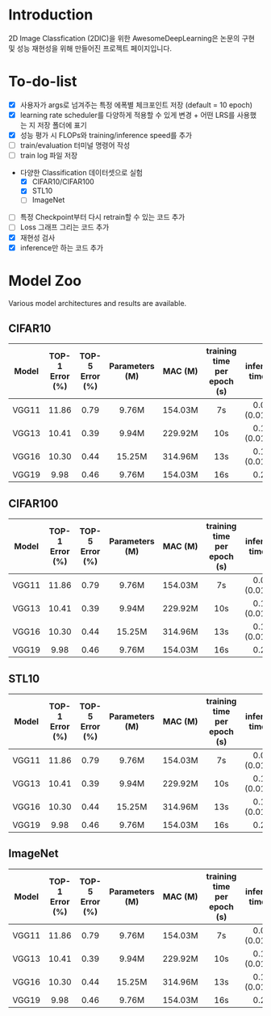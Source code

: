 # Introduction
2D Image Classfication (2DIC)을 위한 AwesomeDeepLearning은 논문의 구현 및 성능 재현성을 위해 만들어진 프로젝트 페이지입니다.

# To-do-list
- [X] 사용자가 args로 넘겨주는 특정 에폭별 체크포인트 저장 (default = 10 epoch)
- [X] learning rate scheduler를 다양하게 적용할 수 있게 변경 + 어떤 LRS를 사용했는 지 저장 폴더에 표기
- [X] 성능 평가 시 FLOPs와 training/inference speed를 추가
- [ ] train/evaluation 터미널 명령어 작성
- [ ] train log 파일 저장
- 다양한 Classification 데이터셋으로 실험
    - [X] CIFAR10/CIFAR100
    - [X] STL10
    - [ ] ImageNet
- [ ] 특정 Checkpoint부터 다시 retrain할 수 있는 코드 추가
- [ ] Loss 그래프 그리는 코드 추가
- [X] 재현성 검사
- [X] inference만 하는 코드 추가

# Model Zoo

Various model architectures and results are available.

## CIFAR10

|Model|TOP-1 Error (%)|TOP-5 Error (%)|Parameters (M)|MAC (M)|training time per epoch (s)|inference time (s)|
|:------:|:---:|:---:|:---:|:---:|:---:|:---:|
|VGG11|11.86|0.79|9.76M|154.03M|7s|0.09s (0.0115s)|
|VGG13|10.41|0.39|9.94M|229.92M|10s|0.13s (0.0162s)|
|VGG16|10.30|0.44|15.25M|314.96M|13s|0.17s (0.0197s)|
|VGG19|9.98 |0.46|9.76M|154.03M|16s|0.21s|

## CIFAR100

|Model|TOP-1 Error (%)|TOP-5 Error (%)|Parameters (M)|MAC (M)|training time per epoch (s)|inference time (s)|
|:------:|:---:|:---:|:---:|:---:|:---:|:---:|
|VGG11|11.86|0.79|9.76M|154.03M|7s|0.09s (0.0115s)|
|VGG13|10.41|0.39|9.94M|229.92M|10s|0.13s (0.0162s)|
|VGG16|10.30|0.44|15.25M|314.96M|13s|0.17s (0.0197s)|
|VGG19|9.98 |0.46|9.76M|154.03M|16s|0.21s|

## STL10

|Model|TOP-1 Error (%)|TOP-5 Error (%)|Parameters (M)|MAC (M)|training time per epoch (s)|inference time (s)|
|:------:|:---:|:---:|:---:|:---:|:---:|:---:|
|VGG11|11.86|0.79|9.76M|154.03M|7s|0.09s (0.0115s)|
|VGG13|10.41|0.39|9.94M|229.92M|10s|0.13s (0.0162s)|
|VGG16|10.30|0.44|15.25M|314.96M|13s|0.17s (0.0197s)|
|VGG19|9.98 |0.46|9.76M|154.03M|16s|0.21s|

## ImageNet

|Model|TOP-1 Error (%)|TOP-5 Error (%)|Parameters (M)|MAC (M)|training time per epoch (s)|inference time (s)|
|:------:|:---:|:---:|:---:|:---:|:---:|:---:|
|VGG11|11.86|0.79|9.76M|154.03M|7s|0.09s (0.0115s)|
|VGG13|10.41|0.39|9.94M|229.92M|10s|0.13s (0.0162s)|
|VGG16|10.30|0.44|15.25M|314.96M|13s|0.17s (0.0197s)|
|VGG19|9.98 |0.46|9.76M|154.03M|16s|0.21s|
